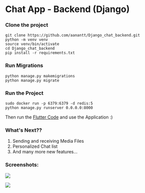# Chat App - Backend (Django)
### Clone the project

```
git clone https://github.com/aanantt/Django_chat_backend.git
python -m venv venv
source venv/bin/activate
cd Django_chat_backend
pip install -r requirements.txt
```

### Run Migrations
```
python manage.py makemigrations
python manage.py migrate
```
### Run the Project
```
sudo docker run -p 6379:6379 -d redis:5
python manage.py runserver 0.0.0.0:8000
```
Then run the [Flutter Code](https://github.com/aanantt/flutter_chat_frontend) and use the Application :)

### What's Next??
1. Sending and receiving Media Files
2. Personalized Chat list
3. And many more new features...

### Screenshots:
![](https://i.ibb.co/P9GdqkL/Screenshot-from-2021-06-04-20-46-12.png)

![](https://i.ibb.co/5F7Sf79/Screenshot-from-2021-06-04-20-49-53.png)
